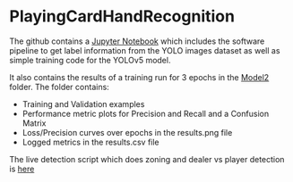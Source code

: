 # PlayingCardHandRecognition

The github contains a [Jupyter Notebook](https://github.com/rhit-swartwba/PlayingCardHandRecognition/blob/main/card_detector.ipynb) which includes the software pipeline to get label information from the YOLO images dataset as well as simple training code for the YOLOv5 model. 

It also contains the results of a training run for 3 epochs in the [Model2](https://github.com/rhit-swartwba/PlayingCardHandRecognition/tree/main/quick_model2) folder.
The folder contains: 
- Training and Validation examples
- Performance metric plots for Precision and Recall and a Confusion Matrix
- Loss/Precision curves over epochs in the results.png file
- Logged metrics in the results.csv file


The live detection script which does zoning and dealer vs player detection is [here](https://github.com/rhit-swartwba/PlayingCardHandRecognition/blob/main/live_zone_det.ipynb)
